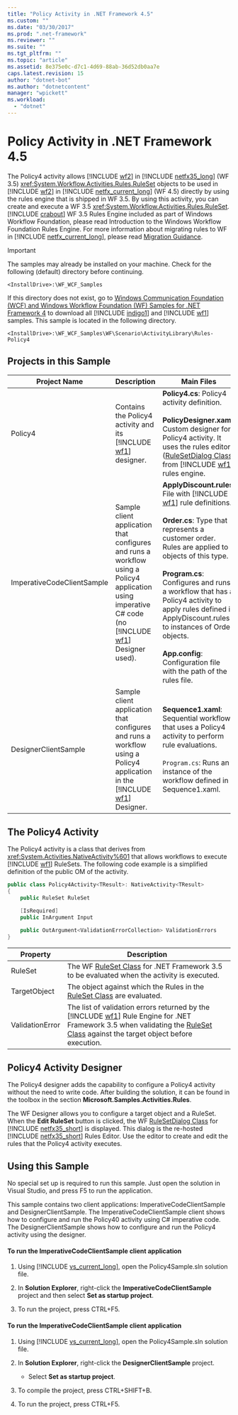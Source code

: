 ```yaml
---
title: "Policy Activity in .NET Framework 4.5"
ms.custom: ""
ms.date: "03/30/2017"
ms.prod: ".net-framework"
ms.reviewer: ""
ms.suite: ""
ms.tgt_pltfrm: ""
ms.topic: "article"
ms.assetid: 8e375e0c-d7c1-4d69-88ab-36d52db0aa7e
caps.latest.revision: 15
author: "dotnet-bot"
ms.author: "dotnetcontent"
manager: "wpickett"
ms.workload: 
  - "dotnet"
---
```

# Policy Activity in .NET Framework 4.5
The Policy4 activity allows [!INCLUDE [wf2](../../../../includes/wf2-md.md)] in [!INCLUDE [netfx35_long](../../../../includes/netfx35-long-md.md)] (WF 3.5) <xref:System.Workflow.Activities.Rules.RuleSet> objects to be used in [!INCLUDE [wf2](../../../../includes/wf2-md.md)] in [!INCLUDE [netfx_current_long](../../../../includes/netfx-current-long-md.md)] (WF 4.5) directly by using the rules engine that is shipped in WF 3.5. By using this activity, you can create and execute a WF 3.5 <xref:System.Workflow.Activities.Rules.RuleSet>. [!INCLUDE [crabout](../../../../includes/crabout-md.md)] WF 3.5 Rules Engine included as part of Windows Workflow Foundation, please read Introduction to the Windows Workflow Foundation Rules Engine. For more information about migrating rules to WF in [!INCLUDE [netfx_current_long](../../../../includes/netfx-current-long-md.md)], please read [Migration Guidance](../../../../docs/framework/windows-workflow-foundation/migration-guidance.md).  

> [!IMPORTANT]
>  The samples may already be installed on your machine. Check for the following (default) directory before continuing.  
> 
>  `<InstallDrive>:\WF_WCF_Samples`  
> 
>  If this directory does not exist, go to [Windows Communication Foundation (WCF) and Windows Workflow Foundation (WF) Samples for .NET Framework 4](http://go.microsoft.com/fwlink/?LinkId=150780) to download all [!INCLUDE [indigo1](../../../../includes/indigo1-md.md)] and [!INCLUDE [wf1](../../../../includes/wf1-md.md)] samples. This sample is located in the following directory.  
> 
>  `<InstallDrive>:\WF_WCF_Samples\WF\Scenario\ActivityLibrary\Rules-Policy4`  

## Projects in this Sample  


|        Project Name        |                                                                                       Description                                                                                       |                                                                                                                                                                                                                              Main Files                                                                                                                                                                                                                               |
|----------------------------|-----------------------------------------------------------------------------------------------------------------------------------------------------------------------------------------|-----------------------------------------------------------------------------------------------------------------------------------------------------------------------------------------------------------------------------------------------------------------------------------------------------------------------------------------------------------------------------------------------------------------------------------------------------------------------|
|          Policy4           |                                            Contains the Policy4 activity and its [!INCLUDE [wf1](../../../../includes/wf1-md.md)] designer.                                             |                                                                                      **Policy4.cs**: Policy4 activity definition.<br /><br /> **PolicyDesigner.xaml**: Custom designer for Policy4 activity. It uses the rules editor ([RuleSetDialog Class](http://go.microsoft.com/fwlink/?LinkId=150378)) from [!INCLUDE [wf1](../../../../includes/wf1-md.md)] rules engine.                                                                                      |
| ImperativeCodeClientSample | Sample client application that configures and runs a workflow using a Policy4 application using imperative C# code (no [!INCLUDE [wf1](../../../../includes/wf1-md.md)] Designer used). | **ApplyDiscount.rules**: File with [!INCLUDE [wf1](../../../../includes/wf1-md.md)] rule definitions.<br /><br /> **Order.cs**: Type that represents a customer order. Rules are applied to objects of this type.<br /><br /> **Program.cs**: Configures and runs a workflow that has a Policy4 activity to apply rules defined in ApplyDiscount.rules to instances of Order objects.<br /><br /> **App.config**: Configuration file with the path of the rules file. |
|    DesignerClientSample    |               Sample client application that configures and runs a workflow using a Policy4 application in the [!INCLUDE [wf1](../../../../includes/wf1-md.md)] Designer.               |                                                                                                                                        **Sequence1.xaml**: Sequential workflow that uses a Policy4 activity to perform rule evaluations.<br /><br /> `Program.cs`: Runs an instance of the workflow defined in Sequence1.xaml.                                                                                                                                        |

## The Policy4 Activity  
 The Policy4 activity is a class that derives from <xref:System.Activities.NativeActivity%601> that allows workflows to execute [!INCLUDE [wf1](../../../../includes/wf1-md.md)] RuleSets. The following code example is a simplified definition of the public OM of the activity.  

```csharp  
public class Policy4Activity<TResult>: NativeActivity<TResult>  
{  
    public RuleSet RuleSet  

    [IsRequired]  
    public InArgument Input  

    public OutArgument<ValidationErrorCollection> ValidationErrors  
}  
```  


|    Property     |                                                                                                                           Description                                                                                                                            |
|-----------------|------------------------------------------------------------------------------------------------------------------------------------------------------------------------------------------------------------------------------------------------------------------|
|     RuleSet     |                                                           The WF [RuleSet Class](http://go.microsoft.com/fwlink/?LinkId=150379) for .NET Framework 3.5 to be evaluated when the activity is executed.                                                            |
|  TargetObject   |                                                                     The object against which the Rules in the [RuleSet Class](http://go.microsoft.com/fwlink/?LinkId=150379) are evaluated.                                                                      |
| ValidationError | The list of validation errors returned by the [!INCLUDE [wf1](../../../../includes/wf1-md.md)] Rule Engine for .NET Framework 3.5 when validating the [RuleSet Class](http://go.microsoft.com/fwlink/?LinkId=150379) against the target object before execution. |

## Policy4 Activity Designer  
 The Policy4 designer adds the capability to configure a Policy4 activity without the need to write code. After building the solution, it can be found in the toolbox in the section **Microsoft.Samples.Activities.Rules**.  

 The WF Designer allows you to configure a target object and a RuleSet. When the **Edit RuleSet** button is clicked, the WF [RuleSetDialog Class](http://go.microsoft.com/fwlink/?LinkId=150378) for [!INCLUDE [netfx35_short](../../../../includes/netfx35-short-md.md)] is displayed. This dialog is the re-hosted [!INCLUDE [netfx35_short](../../../../includes/netfx35-short-md.md)] Rules Editor. Use the editor to create and edit the rules that the Policy4 activity executes.  

## Using this Sample  
 No special set up is required to run this sample. Just open the solution in Visual Studio, and press F5 to run the application.  

 This sample contains two client applications: ImperativeCodeClientSample and DesignerClientSample. The ImperativeCodeClientSample client shows how to configure and run the Policy40 activity using C# imperative code. The DesignerClientSample shows how to configure and run the Policy4 activity using the designer.  

#### To run the ImperativeCodeClientSample client application  

1. Using [!INCLUDE [vs_current_long](../../../../includes/vs-current-long-md.md)], open the Policy4Sample.sln solution file.  

2. In **Solution Explorer**, right-click the **ImperativeCodeClientSample** project and then select **Set as startup project**.  

3. To run the project, press CTRL+F5.  

#### To run the ImperativeCodeClientSample client application  

1. Using [!INCLUDE [vs_current_long](../../../../includes/vs-current-long-md.md)], open the Policy4Sample.sln solution file.  

2. In **Solution Explorer**, right-click the **DesignerClientSample** project.  

   -   Select **Set as startup project**.  

3. To compile the project, press CTRL+SHIFT+B.  

4. To run the project, press CTRL+F5.

